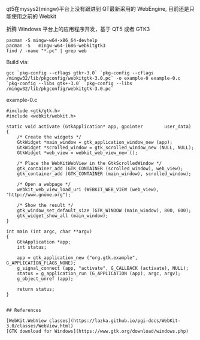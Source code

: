 ﻿---
layout: single
position: Developer
---

qt5在mysys2(mingw)平台上没有跟进到 QT最新采用的 WebEngine, 目前还是只能使用之前的 Webkit

折腾 Windows 平台上的应用程序开发，基于 QT5 或者 GTK3

    pacman -S mingw-w64-x86_64-devhelp
    pacman -S   mingw-w64-i686-webkitgtk3
    find / -name "*.pc" | grep web
    
Build via:

    gcc `pkg-config --cflags gtk+-3.0` `pkg-config --cflags /mingw32/lib/pkgconfig/webkitgtk-3.0.pc` -o example-0 example-0.c `pkg-config --libs gtk+-3.0` `pkg-config --libs /mingw32/lib/pkgconfig/webkitgtk-3.0.pc`
    
    
example-0.c

```
#include <gtk/gtk.h>
#include <webkit/webkit.h>

static void activate (GtkApplication* app, gpointer        user_data)
{
    /* Create the widgets */
    GtkWidget *main_window = gtk_application_window_new (app);
    GtkWidget *scrolled_window = gtk_scrolled_window_new (NULL, NULL);
    GtkWidget *web_view = webkit_web_view_new ();

    /* Place the WebKitWebView in the GtkScrolledWindow */
    gtk_container_add (GTK_CONTAINER (scrolled_window), web_view);
    gtk_container_add (GTK_CONTAINER (main_window), scrolled_window);

    /* Open a webpage */
    webkit_web_view_load_uri (WEBKIT_WEB_VIEW (web_view), "http://www.gnome.org");

    /* Show the result */
    gtk_window_set_default_size (GTK_WINDOW (main_window), 800, 600);
    gtk_widget_show_all (main_window);
}

int main (int argc, char **argv)
{
    GtkApplication *app;
    int status;

    app = gtk_application_new ("org.gtk.example", G_APPLICATION_FLAGS_NONE);
    g_signal_connect (app, "activate", G_CALLBACK (activate), NULL);
    status = g_application_run (G_APPLICATION (app), argc, argv);
    g_object_unref (app);

    return status;
}


## References

[WebKit.WebView classes](https://lazka.github.io/pgi-docs/WebKit-3.0/classes/WebView.html)
[GTK download for Windows](https://www.gtk.org/download/windows.php)
```
